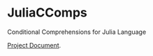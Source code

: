 JuliaCComps
===========

Conditional Comprehensions for Julia Language

[Project Document](http://nbviewer.ipython.org/urls/raw.github.com/john9631/JuliaCComps/master/Comprehensions.ipynb).


